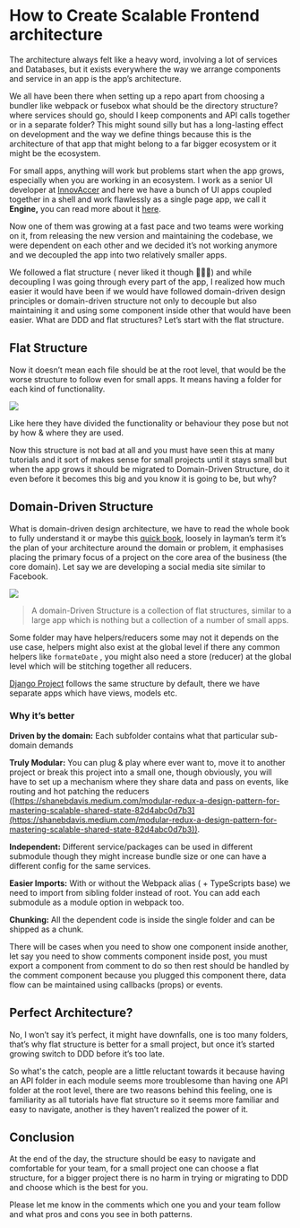 # How to Create Scalable Frontend architecture

The architecture always felt like a heavy word, involving a lot of services and Databases, but it exists everywhere the way we arrange components and service in an app is the app’s architecture.

We all have been there when setting up a repo apart from choosing a bundler like webpack or fusebox what should be the directory structure? where services should go, should I keep components and API calls together or in a separate folder? This might sound silly but has a long-lasting effect on development and the way we define things because this is the architecture of that app that might belong to a far bigger ecosystem or it might be the ecosystem.

For small apps, anything will work but problems start when the app grows, especially when you are working in an ecosystem. I work as a senior UI developer at [InnovAccer](https://innovaccer.com/) and here we have a bunch of UI apps coupled together in a shell and work flawlessly as a single page app, we call it **Engine,** you can read more about it [here](https://dev.to/aregee/breaking-down-the-last-monolith-micro-frontends-hd4).

Now one of them was growing at a fast pace and two teams were working on it, from releasing the new version and maintaining the codebase, we were dependent on each other and we decided it’s not working anymore and we decoupled the app into two relatively smaller apps.

We followed a flat structure ( never liked it though 🤷🏿‍♂️) and while decoupling I was going through every part of the app, I realized how much easier it would have been if we would have followed domain-driven design principles or domain-driven structure not only to decouple but also maintaining it and using some component inside other that would have been easier. What are DDD and flat structures? Let’s start with the flat structure.

## Flat Structure

Now it doesn’t mean each file should be at the root level, that would be the worse structure to follow even for small apps. It means having a folder for each kind of functionality.

![](https://miro.medium.com/max/940/1*zPnpmTGbwEszLr0HSatW7w.png)

Like here they have divided the functionality or behaviour they pose but not by how & where they are used.

Now this structure is not bad at all and you must have seen this at many tutorials and it sort of makes sense for small projects until it stays small but when the app grows it should be migrated to Domain-Driven Structure, do it even before it becomes this big and you know it is going to be, but why?

## Domain-Driven Structure

What is domain-driven design architecture, we have to read the whole book to fully understand it or maybe this [quick book](https://www.infoq.com/minibooks/domain-driven-design-quickly/), loosely in layman’s term it’s the plan of your architecture around the domain or problem, it emphasises placing the primary focus of a project on the core area of the business (the core domain). Let say we are developing a social media site similar to Facebook.

![](https://miro.medium.com/max/955/1*S7uTEeTp9V7mtNACvynbzg.png)

> A domain-Driven Structure is a collection of flat structures, similar to a large app which is nothing but a collection of a number of small apps.

Some folder may have helpers/reducers some may not it depends on the use case, helpers might also exist at the global level if there any common helpers like `formateDate` , you might also need a store (reducer) at the global level which will be stitching together all reducers.

[Django Project](https://www.djangoproject.com/) follows the same structure by default, there we have separate apps which have views, models etc.

### Why it’s better

**Driven by the domain:** Each subfolder contains what that particular sub-domain demands

**Truly Modular:** You can plug & play where ever want to, move it to another project or break this project into a small one, though obviously, you will have to set up a mechanism where they share data and pass on events, like routing and hot patching the reducers ([https://shanebdavis.medium.com/modular-redux-a-design-pattern-for-mastering-scalable-shared-state-82d4abc0d7b3](https://shanebdavis.medium.com/modular-redux-a-design-pattern-for-mastering-scalable-shared-state-82d4abc0d7b3)).

**Independent:** Different service/packages can be used in different submodule though they might increase bundle size or one can have a different config for the same services.

**Easier Imports:** With or without the Webpack alias ( + TypeScripts base) we need to import from sibling folder instead of root. You can add each submodule as a module option in webpack too.

**Chunking:** All the dependent code is inside the single folder and can be shipped as a chunk.

There will be cases when you need to show one component inside another, let say you need to show comments component inside post, you must export a component from comment to do so then rest should be handled by the comment component because you plugged this component there, data flow can be maintained using callbacks (props) or events.

## Perfect Architecture?

No, I won’t say it’s perfect, it might have downfalls, one is too many folders, that’s why flat structure is better for a small project, but once it’s started growing switch to DDD before it’s too late.

So what's the catch, people are a little reluctant towards it because having an API folder in each module seems more troublesome than having one API folder at the root level, there are two reasons behind this feeling, one is familiarity as all tutorials have flat structure so it seems more familiar and easy to navigate, another is they haven’t realized the power of it.

## Conclusion

At the end of the day, the structure should be easy to navigate and comfortable for your team, for a small project one can choose a flat structure, for a bigger project there is no harm in trying or migrating to DDD and choose which is the best for you.

Please let me know in the comments which one you and your team follow and what pros and cons you see in both patterns.
